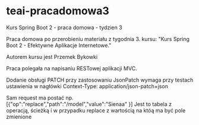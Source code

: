 # teai-pracadomowa3
Kurs Spring Boot 2 - praca domowa - tydzien 3

Praca domowa po przerobieniu materiału z tygodnia 3. kursu:
"Kurs Spring Boot 2 - Efektywne Aplikacje Internetowe."

Autorem kursu jest Przemek Bykowki

Praca polegała na napisaniu RESTowej aplikacji MVC.

Dodanie obsługi PATCH przy zastosowaniu JsonPatch wymaga przy testach ustawienia w nagłówki
Context-Type: application/json-patch+json

Sam request ma postać np.
[{"op":"replace","path":"/model","value":"Sienaa" }]
Jest to tabela z operacją, ścieżką i w przypadku replace z wartością na któą ma być pole zmienione

